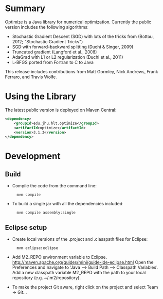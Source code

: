 

# Summary

Optimize is a Java library for numerical optimization. Currently the public version includes the following algorithms:

* Stochastic Gradient Descent (SGD) with lots of the tricks from (Bottou,
2012; "Stochastic Gradient Tricks")
* SGD with forward-backward splitting (Duchi & Singer, 2009)
* Truncated gradient (Langford et al., 2008)
* AdaGrad with L1 or L2 regularization 
(Duchi et al., 2011)
* L-BFGS ported from Fortran to C to Java

This release includes contributions from Matt Gormley, Nick Andrews,
Frank Ferraro, and Travis Wolfe.

# Using the Library

The latest public version is deployed on Maven Central:

```xml
<dependency>
    <groupId>edu.jhu.hlt.optimize</groupId>
    <artifactId>optimize</artifactId>
    <version>3.1.3</version>
</dependency>
```

# Development

## Build

* Compile the code from the command line:

        mvn compile

* To build a single jar with all the dependencies included:

        mvn compile assembly:single


## Eclipse setup

* Create local versions of the .project and .classpath files for Eclipse:

        mvn eclipse:eclipse

* Add M2\_REPO environment variable to
  Eclipse. http://maven.apache.org/guides/mini/guide-ide-eclipse.html
  Open the Preferences and navigate to 'Java --> Build Path -->
  Classpath Variables'. Add a new classpath variable M2\_REPO with the
  path to your local repository (e.g. ~/.m2/repository).

* To make the project Git aware, right click on the project and select Team -> Git... 
